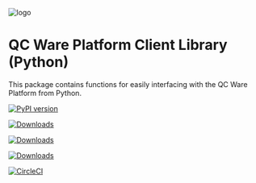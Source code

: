 ![logo](https://qcware.com/img/qc-ware-logo.png)

# QC Ware Platform Client Library (Python)

This package contains functions for easily interfacing with the QC Ware
Platform from Python.

[![PyPI version](https://badge.fury.io/py/qcware.svg)](https://badge.fury.io/py/qcware)

[![Downloads](https://pepy.tech/badge/qcware)](https://pepy.tech/project/qcware)

[![Downloads](https://pepy.tech/badge/qcware/month)](https://pepy.tech/project/qcware/month)

[![Downloads](https://pepy.tech/badge/qcware/week)](https://pepy.tech/project/qcware/week)

[![CircleCI](https://circleci.com/gh/qcware/platform_client_library_python.svg?style=svg)](https://circleci.com/gh/qcware/platform_client_library_python)
